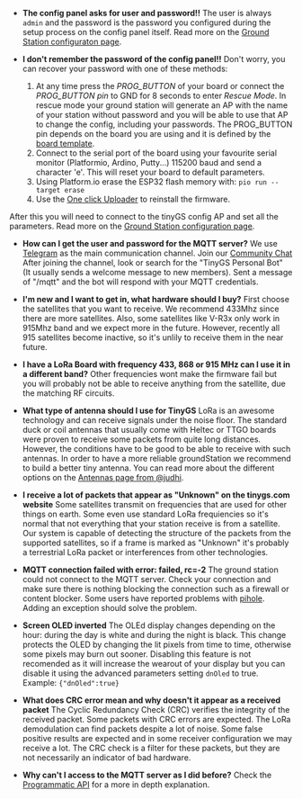 * **The config panel asks for user and password!!**
The user is always `admin` and the password is the password you configured during the setup process on the config panel itself. Read more on the [Ground Station configuraton page](https://github.com/G4lile0/tinyGS/wiki/Ground-Station-configuration).

* **I don't remember the password of the config panel!!**
 Don't worry, you can recover your password with one of these methods:
    1) At any time press the _PROG_BUTTON_ of your board or connect the _PROG_BUTTON pin_ to GND for 8 seconds to enter _Rescue Mode_. In rescue mode your ground station will generate an AP with the name of your station without password and you will be able to use that AP to change the config, including your passwords. The PROG_BUTTON pin depends on the board you are using and it is defined by the [board template](https://github.com/G4lile0/tinyGS/wiki/Ground-Station-configuration).
    2) Connect to the serial port of the board using your favourite serial monitor (Platformio, Ardino, Putty...) 115200 baud and send a character 'e'. This will reset your board to default parameters.  
    4) Using Platform.io erase the ESP32 flash memory with: `pio run --target erase`
    5) Use the [One click Uploader](https://github.com/G4lile0/tinyGS/wiki/Quick-Start) to reinstall the firmware.

After this you will need to connect to the tinyGS config AP and set all the parameters. Read more on the [Ground Station configuration page](https://github.com/G4lile0/tinyGS/wiki/Ground-Station-configuration).

* **How can I get the user and password for the MQTT server?**
We use [Telegram](https://telegram.org/) as the main communication channel. Join our 
[Community Chat](https://t.me/joinchat/DmYSElZahiJGwHX6jCzB3Q)  After joining the channel, look or search for 
the "TinyGS Personal Bot" (It usually sends a welcome message to new members). Sent a message of "/mqtt" and the bot will respond with your
MQTT credentials.  

* **I'm new and I want to get in, what hardware should I buy?**
First choose the satellites that you want to receive. We recommend 433Mhz since there are more satellites. Also, some satellites like V-R3x only work in 915Mhz band and we expect more in the future. However, recently all 915 satellites become inactive, so it's unlily to receive them in the near future.

* **I have a LoRa Board with frequency 433, 868 or 915 MHz can I use it in a different band?**
Other frequencies wont make the firmware fail but you will probably not be able to receive anything from the satellite, due the matching RF circuits.

* **What type of antenna should I use for TinyGS**
LoRa is an awesome technology and can receive signals under the noise floor. The standard duck or coil antennas that usually come with Heltec or TTGO boards were proven to receive some packets from quite long distances. However, the conditions have to be good to be able to receive with such antennas. In order to have a more reliable groundStation we recommend to build a better tiny antenna. You can read more about the different options on the [Antennas page from @judhi](https://github.com/G4lile0/tinyGS/wiki/Antennas).

* **I receive a lot of packets that appear as "Unknown" on the tinygs.com website**
Some satellites transmit on frequencies that are used for other things on earth. Some even use standard LoRa frequiencies so it's normal that not everything that your station receive is from a satellite. Our system is capable of detecting the structure of the packets from the supported satellites, so if a frame is marked as "Unknown" it's probably a terrestrial LoRa packet or interferences from other technologies.

* **MQTT connection failed with error: failed, rc=-2**
The ground station could not connect to the MQTT server. Check your connection and make sure there is nothing blocking the connection such as a firewall or content blocker. Some users have reported problems with [pihole](https://pi-hole.net/). Adding an exception should solve the problem.

* **Screen OLED inverted**
The OLEd display changes depending on the hour: during the day is white and during the night is black. This change
protects the OLED by changing the lit pixels from time to time, otherwise some pixels may burn out sooner. Disabling this feature is not recomended as it will increase the wearout of your display but you can disable it using the advanced parameters setting `dnOled` to true. Example: `{"dnOled":true}`

* **What does CRC error mean and why doesn't it appear as a received packet**
The Cyclic Redundancy Check (CRC) verifies the integrity of the received packet. Some packets with CRC errors are expected. The LoRa demodulation can find packets despite a lot of noise. Some false positive results are expected and in some receiver configuration we may receive a lot. The CRC check is a filter for these packets, but they are not necessarily an indicator of bad hardware.

* **Why can't I access to the MQTT server as I did before?**
Check the [Programmatic API](https://github.com/G4lile0/tinyGS/wiki/Programmatic-API) for a more in depth explanation.




